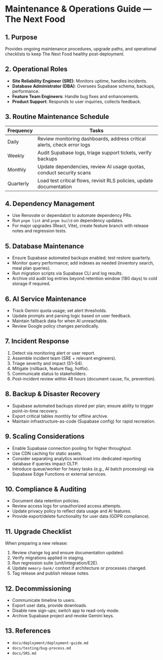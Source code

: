 # Maintenance & Operations Guide — The Next Food

## 1. Purpose
Provides ongoing maintenance procedures, upgrade paths, and operational checklists to keep The Next Food healthy post-deployment.

## 2. Operational Roles
- **Site Reliability Engineer (SRE)**: Monitors uptime, handles incidents.
- **Database Administrator (DBA)**: Oversees Supabase schema, backups, performance.
- **Feature Team Engineers**: Handle bug fixes and enhancements.
- **Product Support**: Responds to user inquiries, collects feedback.

## 3. Routine Maintenance Schedule
| Frequency | Tasks |
|-----------|-------|
| Daily | Review monitoring dashboards, address critical alerts, check error logs |
| Weekly | Audit Supabase logs, triage support tickets, verify backups |
| Monthly | Update dependencies, review AI usage quotas, conduct security scans |
| Quarterly | Load test critical flows, revisit RLS policies, update documentation |

## 4. Dependency Management
- Use Renovate or dependabot to automate dependency PRs.
- Run `pnpm lint` and `pnpm build` on dependency updates.
- For major upgrades (React, Vite), create feature branch with release notes and regression tests.

## 5. Database Maintenance
- Ensure Supabase automated backups enabled; test restore quarterly.
- Monitor query performance; add indexes as needed (inventory search, meal plan queries).
- Run migration scripts via Supabase CLI and log results.
- Archive old audit log entries beyond retention window (180 days) to cold storage if required.

## 6. AI Service Maintenance
- Track Gemini quota usage; set alert thresholds.
- Update prompts and parsing logic based on user feedback.
- Maintain fallback data for when AI unreachable.
- Review Google policy changes periodically.

## 7. Incident Response
1. Detect via monitoring alert or user report.
2. Assemble incident team (SRE + relevant engineers).
3. Triage severity and impact (S1–S4).
4. Mitigate (rollback, feature flag, hotfix).
5. Communicate status to stakeholders.
6. Post-incident review within 48 hours (document cause, fix, prevention).

## 8. Backup & Disaster Recovery
- Supabase automated backups stored per plan; ensure ability to trigger point-in-time recovery.
- Export critical tables monthly for offline archive.
- Maintain infrastructure-as-code (Supabase config) for rapid recreation.

## 9. Scaling Considerations
- Enable Supabase connection pooling for higher throughput.
- Use CDN caching for static assets.
- Consider separating analytics workload into dedicated reporting database if queries impact OLTP.
- Introduce queue/worker for heavy tasks (e.g., AI batch processing) via Supabase Edge Functions or external services.

## 10. Compliance & Auditing
- Document data retention policies.
- Review access logs for unauthorized access attempts.
- Update privacy policy to reflect data usage and AI features.
- Provide export/delete functionality for user data (GDPR compliance).

## 11. Upgrade Checklist
When preparing a new release:
1. Review change log and ensure documentation updated.
2. Verify migrations applied in staging.
3. Run regression suite (unit/integration/E2E).
4. Update `memory-bank/` context if architecture or processes changed.
5. Tag release and publish release notes.

## 12. Decommissioning
- Communicate timeline to users.
- Export user data, provide downloads.
- Disable new sign-ups; switch app to read-only mode.
- Archive Supabase project and revoke Gemini keys.

## 13. References
- `docs/deployment/deployment-guide.md`
- `docs/testing/bug-process.md`
- `docs/SRS.md`
